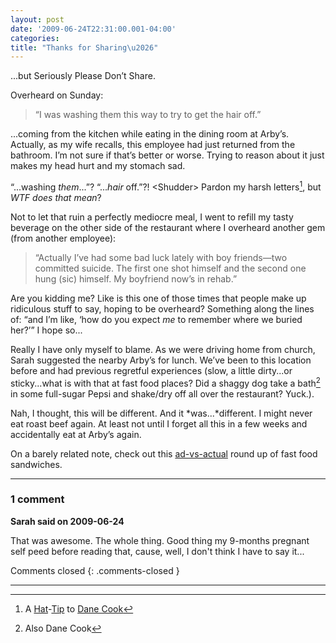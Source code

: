 ```yaml
---
layout: post
date: '2009-06-24T22:31:00.001-04:00'
categories:
title: "Thanks for Sharing\u2026"
---
```


...but Seriously Please Don’t Share.

Overheard on Sunday:

> “I was washing them this way to try to get the hair off.”

...coming from the kitchen while eating in the dining room at Arby’s. Actually, as my wife recalls, this employee had just returned from the bathroom. I’m not sure if that’s better or worse. Trying to reason about it just makes my head hurt and my stomach sad. 

“...washing *them*...”? “...*hair* off.”?! \<Shudder\> Pardon my harsh letters[^1], but *WTF does that mean*? 

Not to let that ruin a perfectly mediocre meal, I went to refill my tasty beverage on the other side of the restaurant where I overheard another gem (from another employee):

> “Actually I’ve had some bad luck lately with boy friends—two committed suicide. The first one shot himself and the second one hung (sic) himself. My boyfriend now’s in rehab.” 

Are you kidding me? Like is this one of those times that people make up ridiculous stuff to say, hoping to be overheard? Something along the lines of: “and I’m like, ‘how do you expect *me* to remember where we buried her?’” I hope so...

Really I have only myself to blame. As we were driving home from church, Sarah suggested the nearby Arby’s for lunch. We’ve been to this location before and had previous regretful experiences (slow, a little dirty...or sticky...what is with that at fast food places? Did a shaggy dog take a bath[^2] in some full-sugar Pepsi and shake/dry off all over the restaurant? Yuck.). 

Nah, I thought, this will be different. And it *was...*different. I might never eat roast beef again. At least not until I forget all this in a few weeks and accidentally eat at Arby’s again.

On a barely related note, check out this [ad-vs-actual](http://www.mopo.ca/2007/04/fast-food-ads-vs-reality.html) round up of fast food sandwiches. 

[^1]: A [Hat](http://www.kovideo.net/lyrics/d/Dane-Cook/Bathroom.html)-[Tip](http://www.absoluteastronomy.com/quotations/Dane_Cook) to [Dane Cook](http://www.danecook.com/)
[^2]: Also Dane Cook

---

### 1 comment

**Sarah said on 2009-06-24**

That was awesome.  The whole thing.  Good thing my 9-months pregnant self peed before reading that, cause, well, I don't think I have to say it...

Comments closed
{: .comments-closed }

***